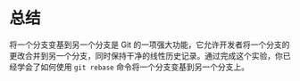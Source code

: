 # 总结

将一个分支变基到另一个分支是 Git 的一项强大功能，它允许开发者将一个分支的更改合并到另一个分支，同时保持干净的线性历史记录。通过完成这个实验，你已经学会了如何使用 `git rebase` 命令将一个分支变基到另一个分支上。
